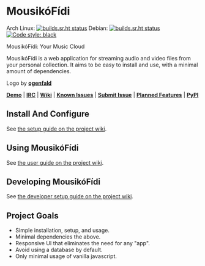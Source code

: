 # MousikóFídi

Arch Linux: [![builds.sr.ht status](https://builds.sr.ht/~hristoast/mousikofidi/archlinux.yml.svg)](https://builds.sr.ht/~hristoast/mousikofidi/archlinux.yml?)
Debian: [![builds.sr.ht status](https://builds.sr.ht/~hristoast/mousikofidi/debian.yml.svg)](https://builds.sr.ht/~hristoast/mousikofidi/debian.yml?)
[![Code style: black](https://img.shields.io/badge/code%20style-black-000000.svg)](https://github.com/psf/black)

MousikóFídi: Your Music Cloud

MousikóFídi is a web application for streaming audio and video files from your personal collection.  It aims to be easy to install and use, with a minimal amount of dependencies.

Logo by **[ogenfald](https://fillmyan.us/)**

**[Demo](https://mousikofidi.info/)** | **[IRC](https://kiwiirc.com/client/irc.freenode.org/?nick=fidi|?#mousikofidi)** | **[Wiki](https://man.sr.ht/~hristoast/mousikofidi/)** | **[Known Issues](https://todo.sr.ht/~hristoast/mousikofidi?search=label:%22Bug%22%20status%3Aopen)** | **[Submit Issue](https://todo.sr.ht/~hristoast/mousikofidi)** | **[Planned Features](https://todo.sr.ht/~hristoast/mousikofidi?search=label:%22Enhancement%22%20status%3Aopen)** | **[PyPI](https://pypi.org/project/MousikoFidi/)**

## Install And Configure

See [the setup guide on the project wiki](https://man.sr.ht/~hristoast/mousikofidi/setup.md).

## Using MousikóFídi

See [the user guide on the project wiki](https://man.sr.ht/~hristoast/mousikofidi/user_guide.md).

## Developing MousikóFídi

See [the developer setup guide on the project wiki](https://man.sr.ht/~hristoast/mousikofidi/devel.md).

## Project Goals

* Simple installation, setup, and usage.
* Minimal dependencies the above.
* Responsive UI that eliminates the need for any "app".
* Avoid using a database by default.
* Only minimal usage of vanilla javascript.
